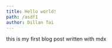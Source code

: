 ```yaml
---
title: Hello world!
path: /asdf1
author: Dillan Tai
---
```


this is my first blog post written with mdx
